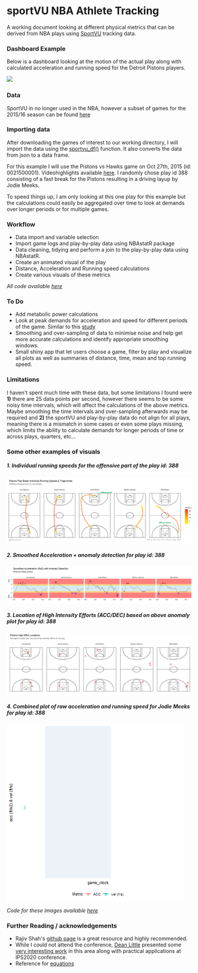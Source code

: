 # sportVU NBA Athlete Tracking

A working document looking at different physical metrics that can be derived from NBA plays using [SportVU](https://www.nbastuffer.com/analytics101/sportvu-data/) tracking data. 

### Dashboard Example

Below is a dashboard looking at the motion of the actual play along with calculated acceleration and running speed for the Detroit Pistons players. 

![](Play388.gif)  

### Data

SportVU in no longer used in the NBA, however a subset of games for the 2015/16 season can be found [here](https://github.com/rajshah4/BasketballData/tree/master/2016.NBA.Raw.SportVU.Game.Logs)

### Importing data

After downloading the games of interest to our working directory, I will import the data using the [sportvu_df()](https://rdrr.io/github/imadmali/NBAsportvu/man/sportvu_df.html) function. It also converts the data from json to a data frame. 

For this example I will use the Pistons vs Hawks game on Oct 27th, 2015 (id: 0021500001). Videohighlights available [here](https://www.youtube.com/watch?v=dNtmLm5D7dI). I randomly chose play id 388 consisting of a fast break for the Pistons resulting in a driving layup by Jodie Meeks.

To speed things up, I am only looking at this one play for this example but the calculations could easily be aggregated over time to look at demands over longer periods or for multiple games.

### Workflow

* Data import and variable selection
* Import game logs and play-by-play data using NBAstatR package
* Data cleaning, tidying and perform a join to the play-by-play data using NBAstatR.
* Create an animated visual of the play
* Distance, Acceleration and Running speed calculations
* Create various visuals of these metrics

*All code available [here](https://github.com/josedv82/sportVU_NBA_Tracking/blob/master/SportVU.Rmd)*

### To Do

* Add metabolic power calculations
* Look at peak demands for acceleration and speed for different periods of the game. Similar to this [study](https://pubmed.ncbi.nlm.nih.gov/26023738/)  
* Smoothing and over-sampling of data to minimise noise and help get more accurate calculations and identify appropriate smoothing windows.
* Small shiny app that let users choose a game, filter by play and visualize all plots as well as summaries of distance, time, mean and top running speed.

### Limitations

I haven't spent much time with these data, but some limitations I found were **1)** there are 25 data points per second, however there seems to be some noisy time intervals, which will affect the calculations of the above metrics. Maybe smoothing the time intervals and over-sampling afterwards may be required and **2)** the sportVU and play-by-play data do not align for all plays, meaning there is a mismatch in some cases or even some plays missing, which limits the ability to calculate demands for longer periods of time or across plays, quarters, etc...

### Some other examples of visuals

##### 1. Individual running speeds for the offensive part of the play id: 388

![](fastbreakspeed.PNG)

##### 2. Smoothed Acceleration + anomaly detection for play id: 388

![](acc.smooth.png)

##### 3. Location of High Intensity Efforts (ACC/DEC) based on above anomaly plot for play id: 388

![](acc.loc.png)

##### 4. Combined plot of raw acceleration and running speed for Jodie Meeks for play id: 388

![](combined.gif)

*Code for these images available [here](https://github.com/josedv82/sportVU_NBA_Tracking/blob/master/SportVU.Rmd)*

### Further Reading / acknowledgements

* Rajiv Shah's [github page](https://github.com/rajshah4) is a great resource and highly recommended.
* While I could not attend the conference, [Dean Little](https://twitter.com/DeanLittle) presented some [very interesting work](https://twitter.com/Bballphysio/status/1256376460593381376) in this area along with practical applications at IPS2020 conference.
* Reference for [equations](https://dash.harvard.edu/bitstream/handle/1/38811493/CHASE-SENIORTHESIS-2017.pdf?sequence=3) 


